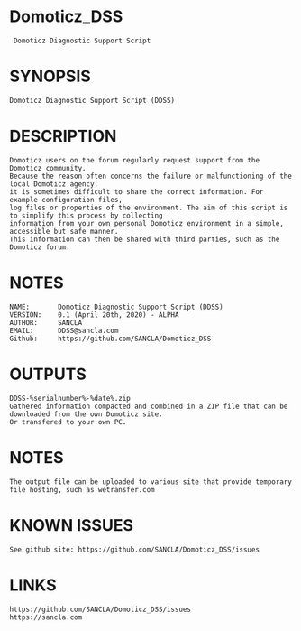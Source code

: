 # Domoticz_DSS
	 Domoticz Diagnostic Support Script
 
# SYNOPSIS
	Domoticz Diagnostic Support Script (DDSS)

# DESCRIPTION
	Domoticz users on the forum regularly request support from the Domoticz community. 
	Because the reason often concerns the failure or malfunctioning of the local Domoticz agency, 
	it is sometimes difficult to share the correct information. For example configuration files, 
	log files or properties of the environment. The aim of this script is to simplify this process by collecting 
	information from your own personal Domoticz environment in a simple, accessible but safe manner. 
	This information can then be shared with third parties, such as the Domoticz forum.

# NOTES
	NAME:		Domoticz Diagnostic Support Script (DDSS)
	VERSION: 	0.1 (April 20th, 2020) - ALPHA
	AUTHOR: 	SANCLA
	EMAIL: 		DDSS@sancla.com
	Github:		https://github.com/SANCLA/Domoticz_DSS
	
# OUTPUTS
	DDSS-%serialnumber%-%date%.zip
	Gathered information compacted and combined in a ZIP file that can be downloaded from the own Domoticz site.
	Or transfered to your own PC.

# NOTES
	The output file can be uploaded to various site that provide temporary file hosting, such as wetransfer.com

# KNOWN ISSUES
	See github site: https://github.com/SANCLA/Domoticz_DSS/issues

# LINKS
	https://github.com/SANCLA/Domoticz_DSS/issues
	https://sancla.com
